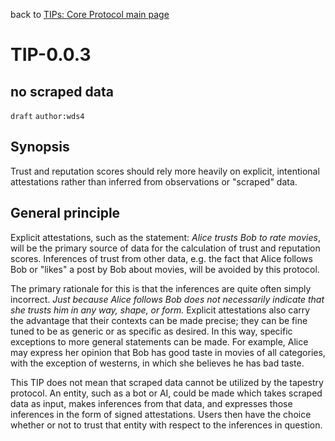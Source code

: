 back to [TIPs: Core Protocol main page](https://github.com/wds4/tapestry-protocol/blob/main/tips/core-protocol/README.md)

TIP-0.0.3
=====

no scraped data
-----

`draft` `author:wds4`

## Synopsis

Trust and reputation scores should rely more heavily on explicit, intentional attestations rather than inferred from observations or "scraped" data.

## General principle

Explicit attestations, such as the statement: *Alice trusts Bob to rate movies*, will be the primary source of data for the calculation of trust and reputation scores. Inferences of trust from other data, e.g. the fact that Alice follows Bob or "likes" a post by Bob about movies, will be avoided by this protocol.

The primary rationale for this is that the inferences are quite often simply incorrect. *Just because Alice follows Bob does not necessarily indicate that she trusts him in any way, shape, or form.* Explicit attestations also carry the advantage that their contexts can be made precise; they can be fine tuned to be as generic or as specific as desired. In this way, specific exceptions to more general statements can be made. For example, Alice may express her opinion that Bob has good taste in movies of all categories, with the exception of westerns, in which she believes he has bad taste.

This TIP does not mean that scraped data cannot be utilized by the tapestry protocol. An entity, such as a bot or AI, could be made which takes scraped data as input, makes inferences from that data, and expresses those inferences in the form of signed attestations. Users then have the choice whether or not to trust that entity with respect to the inferences in question.
